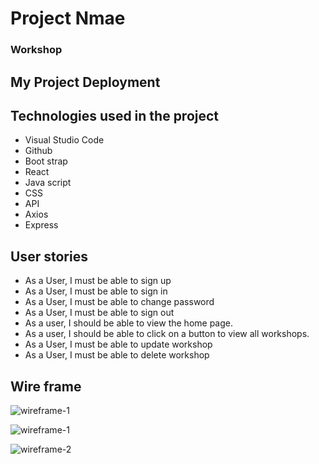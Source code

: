 <!-- md => markdown -->
<!-- Github markdown -->


<!-- heading part -->
#  Project Nmae

### Workshop

## My Project Deployment

## Technologies used in the project

* Visual Studio Code
* Github
* Boot strap 
* React
* Java script
* CSS
* API
* Axios
* Express

## User stories
* As a User, I must be able to sign up
* As a User, I must be able to sign in
* As a User, I must be able to change password
* As a User, I must be able to sign out
* As a user, I should be able to view the home page.
* As a user, I should be able to click on a button to view all workshops.
* As a User, I must be able to update workshop
* As a User, I must be able to delete workshop



## Wire frame 

![wireframe-1](images\wireframe-1-.jpg)

![wireframe-1](images\wireframe-1-2.jpg)

![wireframe-2](images\wireframe-2-.jpg)
